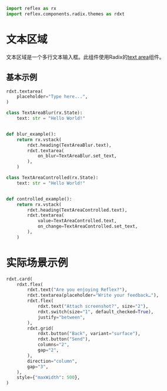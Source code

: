 ```python exec
import reflex as rx
import reflex.components.radix.themes as rdxt
```

# 文本区域

文本区域是一个多行文本输入框。此组件使用Radix的[text area](https://radix-ui.com/primitives/docs/components/text-area)组件。

## 基本示例

```python demo
rdxt.textarea(
    placeholder="Type here...",
)
```

```python demo exec
class TextAreaBlur(rx.State):
    text: str = "Hello World!"


def blur_example():
    return rx.vstack(
        rdxt.heading(TextAreaBlur.text),
        rdxt.textarea(
            on_blur=TextAreaBlur.set_text,
        ),
    )
```


```python demo exec
class TextAreaControlled(rx.State):
    text: str = "Hello World!"


def controlled_example():
    return rx.vstack(
        rdxt.heading(TextAreaControlled.text),
        rdxt.textarea(
            value=TextAreaControlled.text,
            on_change=TextAreaControlled.set_text,
        ),
    )
```

# 实际场景示例

```python demo
rdxt.card(
    rdxt.flex(
        rdxt.text("Are you enjoying Reflex?"),
        rdxt.textarea(placeholder="Write your feedback…"),
        rdxt.flex(
            rdxt.text("Attach screenshot?", size="2"),
            rdxt.switch(size="1", default_checked=True),
            justify="between",
        ),
        rdxt.grid(
            rdxt.button("Back", variant="surface"),
            rdxt.button("Send"),
            columns="2",
            gap="2",
        ),
        direction="column",
        gap="3",
    ),
    style={"maxWidth": 500},
)
```


